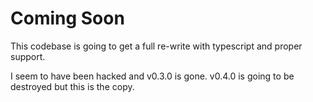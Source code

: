 # Coming Soon

This codebase is going to get a full re-write with typescript and proper support.

I seem to have been hacked and v0.3.0 is gone. v0.4.0 is going to be destroyed but this is the copy.
